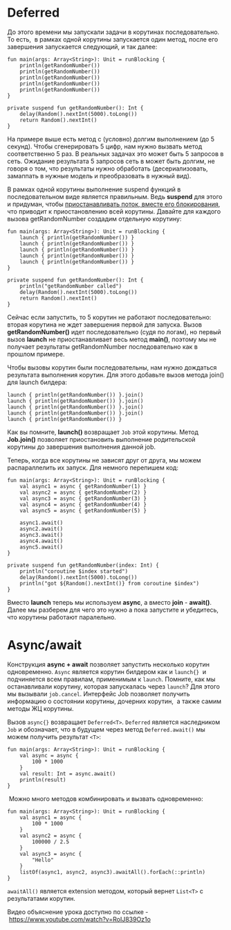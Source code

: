 <h1>Deferred</h1>

<p>До этого времени мы запускали задачи в корутинах последовательно. То есть,  в рамках одной корутины запускается один метод, после его завершения запускается следующий, и так далее:</p>

<pre><code>fun main(args: Array&lt;String&gt;): Unit = runBlocking {
    println(getRandomNumber())
    println(getRandomNumber())
    println(getRandomNumber())
    println(getRandomNumber())
    println(getRandomNumber())
}

private suspend fun getRandomNumber(): Int {
    delay(Random().nextInt(5000).toLong())
    return Random().nextInt()
}</code></pre>

<p>На примере выше есть метод с (условно) долгим выполнением (до 5 секунд). Чтобы сгенерировать 5 цифр, нам нужно вызвать метод соответственно 5 раз. В реальных задачах это может быть 5 запросов в сеть. Ожидание результата 5 запросов сеть в может быть долгим, не говоря о том, что результаты нужно обработать (десериализовать, замаппать в нужные модель и преобразовать в нужный вид). </p>

<p>В рамках одной корутины выполнение suspend функций в последовательном виде является правильным. Ведь <strong>suspend</strong> для этого и придуман, чтобы <u>приостанавливать поток, вместе его блокирования</u>, что приводит к приостановлению всей корутины. Давайте для каждого вызова getRandomNumber создадим отдельную корутину:</p>

<pre><code>fun main(args: Array&lt;String&gt;): Unit = runBlocking {
    launch { println(getRandomNumber()) }
    launch { println(getRandomNumber()) }
    launch { println(getRandomNumber()) }
    launch { println(getRandomNumber()) }
    launch { println(getRandomNumber()) }
}

private suspend fun getRandomNumber(): Int {
    println("getRandomNumber called")
    delay(Random().nextInt(5000).toLong())
    return Random().nextInt()
}</code></pre>

<p>Сейчас если запустить, то 5 корутин не работают последовательно: вторая корутина не ждет завершения первой для запуска. Вызов <strong>getRandomNumber()</strong> идет последовательно (судя по логам), но первый вызов <strong>launch</strong> не приостанавливает весь метод <strong>main()</strong>, поэтому мы не получает результаты getRandomNumber последовательно как в прошлом примере. </p>

<p>Чтобы вызовы корутин были последовательны, нам нужно дождаться результата выполнения корутин. Для этого добавьте вызов метода join() для launch билдера:</p>

<pre><code>launch { println(getRandomNumber()) }.join()
launch { println(getRandomNumber()) }.join()
launch { println(getRandomNumber()) }.join()
launch { println(getRandomNumber()) }.join()
launch { println(getRandomNumber()) }</code></pre>

<p>Как вы помните, <strong>launch()</strong> возвращает <code>Job</code> этой корутины. Метод <strong>Job.join()</strong> позволяет приостановить выполнение родительской корутины до завершения выполнения данной job. </p>

<p>Теперь, когда все корутины не зависят друг от друга, мы можем распараллелить их запуск. Для немного перепишем код:</p>

<pre><code>fun main(args: Array&lt;String&gt;): Unit = runBlocking {
    val async1 = async { getRandomNumber(1) }
    val async2 = async { getRandomNumber(2) }
    val async3 = async { getRandomNumber(3) }
    val async4 = async { getRandomNumber(4) }
    val async5 = async { getRandomNumber(5) }

    async1.await()
    async2.await()
    async3.await()
    async4.await()
    async5.await()
}

private suspend fun getRandomNumber(index: Int) {
    println("coroutine $index started")
    delay(Random().nextInt(5000).toLong())
    println("got ${Random().nextInt()} from coroutine $index")
}</code></pre>

<p>Вместо <strong>launch</strong> теперь мы используем <strong>async</strong>, а вместо <strong>join</strong> - <strong>await()</strong>. Далее мы разберем для чего это нужно а пока запустите и убедитесь, что корутины работают паралельно.</p>


<h1>Async/await</h1>

<p>Конструкция <strong>async + await</strong> позволяет запустить несколько корутин одновременно. <code>Async</code> является корутин билдером как и <code>launch{}</code>  и подчиняется всем правилам, применимым к <code>launch</code>. Помните, как мы останавливали корутину, которая запускалась через <code>launch</code>? Для этого мы вызывали <code>job.cancel</code>. Интерфейс Job позволяет получить информацию о состоянии корутины, дочерних корутин,  а также самим методы ЖЦ корутины.</p>

<p>Вызов <code>async{}</code> возвращает <code>Deferred&lt;T&gt;</code>. <code>Deferred</code> является наследником <code>Job</code> и обозначает, что в будущем через метод <code>Deferred.await()</code> мы можем получить результат <code>&lt;T&gt;</code>:</p>

<pre><code>fun main(args: Array&lt;String&gt;): Unit = runBlocking {
    val async = async {
        100 * 1000
    }
    val result: Int = async.await()
    println(result)
}</code></pre>

<p> Можно много методов комбинировать и вызвать одновременно:</p>

<pre><code>fun main(args: Array&lt;String&gt;): Unit = runBlocking {
    val async1 = async {
        100 * 1000
    }
    val async2 = async {
        100000 / 2.5
    }
    val async3 = async {
        "Hello"
    }
    listOf(async1, async2, async3).awaitAll().forEach(::println)
}</code></pre>

<p><code>awaitAll()</code> является extension методом, который вернет <code>List&lt;T&gt;</code> с результатами корутин. </p>



<p>Видео объяснение урока доступно по ссылке - <a href="https://www.youtube.com/watch?v=RoIJ839Oz1o" rel="noopener noreferrer nofollow">https://www.youtube.com/watch?v=RoIJ839Oz1o</a> </p>